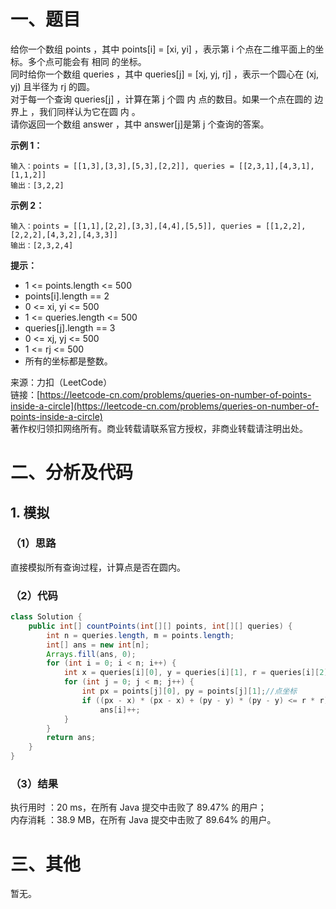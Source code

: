 # 一、题目
给你一个数组 points ，其中 points[i] = [xi, yi] ，表示第 i 个点在二维平面上的坐标。多个点可能会有 相同 的坐标。      
同时给你一个数组 queries ，其中 queries[j] = [xj, yj, rj] ，表示一个圆心在 (xj, yj) 且半径为 rj 的圆。        
对于每一个查询 queries[j] ，计算在第 j 个圆 内 点的数目。如果一个点在圆的 边界上 ，我们同样认为它在圆 内 。        
请你返回一个数组 answer ，其中 answer[j]是第 j 个查询的答案。         
        
**示例 1：**        
```
输入：points = [[1,3],[3,3],[5,3],[2,2]], queries = [[2,3,1],[4,3,1],[1,1,2]]
输出：[3,2,2]
```
**示例 2：**      
```
输入：points = [[1,1],[2,2],[3,3],[4,4],[5,5]], queries = [[1,2,2],[2,2,2],[4,3,2],[4,3,3]]
输出：[2,3,2,4]
```
**提示：**        
- 1 <= points.length <= 500
- points[i].length == 2
- 0 <= xi, yi <= 500
- 1 <= queries.length <= 500
- queries[j].length == 3
- 0 <= xj, yj <= 500
- 1 <= rj <= 500
- 所有的坐标都是整数。
           
           
来源：力扣（LeetCode）      
链接：[https://leetcode-cn.com/problems/queries-on-number-of-points-inside-a-circle](https://leetcode-cn.com/problems/queries-on-number-of-points-inside-a-circle)       
著作权归领扣网络所有。商业转载请联系官方授权，非商业转载请注明出处。      
# 二、分析及代码    
## 1. 模拟
### （1）思路
直接模拟所有查询过程，计算点是否在圆内。       
### （2）代码
```java
class Solution {
    public int[] countPoints(int[][] points, int[][] queries) {
        int n = queries.length, m = points.length;
        int[] ans = new int[n];
        Arrays.fill(ans, 0);
        for (int i = 0; i < n; i++) {
            int x = queries[i][0], y = queries[i][1], r = queries[i][2];//圆心坐标和半径
            for (int j = 0; j < m; j++) {
                int px = points[j][0], py = points[j][1];//点坐标
                if ((px - x) * (px - x) + (py - y) * (py - y) <= r * r)
                    ans[i]++;
            }
        }
        return ans;
    }
}
```
### （3）结果
执行用时 ：20 ms，在所有 Java 提交中击败了 89.47% 的用户；    
内存消耗 ：38.9 MB，在所有 Java 提交中击败了 89.64% 的用户。      
# 三、其他
暂无。  
